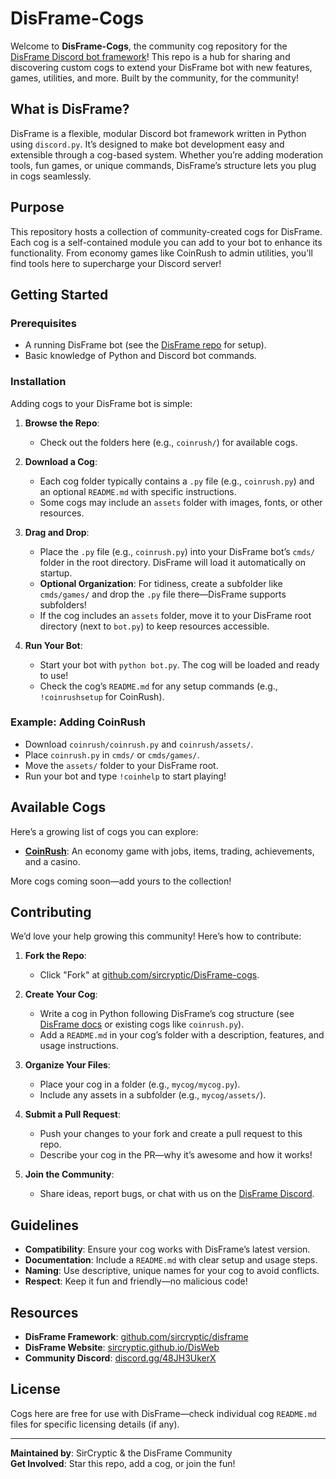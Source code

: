 # DisFrame-Cogs

Welcome to **DisFrame-Cogs**, the community cog repository for the [DisFrame Discord bot framework](https://github.com/sircryptic/disframe)! This repo is a hub for sharing and discovering custom cogs to extend your DisFrame bot with new features, games, utilities, and more. Built by the community, for the community!

## What is DisFrame?
DisFrame is a flexible, modular Discord bot framework written in Python using `discord.py`. It’s designed to make bot development easy and extensible through a cog-based system. Whether you’re adding moderation tools, fun games, or unique commands, DisFrame’s structure lets you plug in cogs seamlessly.

## Purpose
This repository hosts a collection of community-created cogs for DisFrame. Each cog is a self-contained module you can add to your bot to enhance its functionality. From economy games like CoinRush to admin utilities, you’ll find tools here to supercharge your Discord server!

## Getting Started

### Prerequisites
- A running DisFrame bot (see the [DisFrame repo](https://github.com/sircryptic/disframe) for setup).
- Basic knowledge of Python and Discord bot commands.

### Installation
Adding cogs to your DisFrame bot is simple:

1. **Browse the Repo**:
   - Check out the folders here (e.g., `coinrush/`) for available cogs.

2. **Download a Cog**:
   - Each cog folder typically contains a `.py` file (e.g., `coinrush.py`) and an optional `README.md` with specific instructions.
   - Some cogs may include an `assets` folder with images, fonts, or other resources.

3. **Drag and Drop**:
   - Place the `.py` file (e.g., `coinrush.py`) into your DisFrame bot’s `cmds/` folder in the root directory. DisFrame will load it automatically on startup.
   - **Optional Organization**: For tidiness, create a subfolder like `cmds/games/` and drop the `.py` file there—DisFrame supports subfolders!
   - If the cog includes an `assets` folder, move it to your DisFrame root directory (next to `bot.py`) to keep resources accessible.

4. **Run Your Bot**:
   - Start your bot with `python bot.py`. The cog will be loaded and ready to use!
   - Check the cog’s `README.md` for any setup commands (e.g., `!coinrushsetup` for CoinRush).

### Example: Adding CoinRush
- Download `coinrush/coinrush.py` and `coinrush/assets/`.
- Place `coinrush.py` in `cmds/` or `cmds/games/`.
- Move the `assets/` folder to your DisFrame root.
- Run your bot and type `!coinhelp` to start playing!

## Available Cogs
Here’s a growing list of cogs you can explore:
- **[CoinRush](coinrush/README.md)**: An economy game with jobs, items, trading, achievements, and a casino.

More cogs coming soon—add yours to the collection!

## Contributing
We’d love your help growing this community! Here’s how to contribute:

1. **Fork the Repo**:
   - Click "Fork" at [github.com/sircryptic/DisFrame-cogs](https://github.com/sircryptic/DisFrame-cogs).

2. **Create Your Cog**:
   - Write a cog in Python following DisFrame’s cog structure (see [DisFrame docs](https://github.com/sircryptic/disframe) or existing cogs like `coinrush.py`).
   - Add a `README.md` in your cog’s folder with a description, features, and usage instructions.

3. **Organize Your Files**:
   - Place your cog in a folder (e.g., `mycog/mycog.py`).
   - Include any assets in a subfolder (e.g., `mycog/assets/`).

4. **Submit a Pull Request**:
   - Push your changes to your fork and create a pull request to this repo.
   - Describe your cog in the PR—why it’s awesome and how it works!

5. **Join the Community**:
   - Share ideas, report bugs, or chat with us on the [DisFrame Discord](https://discord.gg/48JH3UkerX).

## Guidelines
- **Compatibility**: Ensure your cog works with DisFrame’s latest version.
- **Documentation**: Include a `README.md` with clear setup and usage steps.
- **Naming**: Use descriptive, unique names for your cog to avoid conflicts.
- **Respect**: Keep it fun and friendly—no malicious code!

## Resources
- **DisFrame Framework**: [github.com/sircryptic/disframe](https://github.com/sircryptic/disframe)
- **DisFrame Website**: [sircryptic.github.io/DisWeb](https://sircryptic.github.io/DisWeb/)
- **Community Discord**: [discord.gg/48JH3UkerX](https://discord.gg/48JH3UkerX)

## License
Cogs here are free for use with DisFrame—check individual cog `README.md` files for specific licensing details (if any).

---

**Maintained by**: SirCryptic & the DisFrame Community  
**Get Involved**: Star this repo, add a cog, or join the fun!
